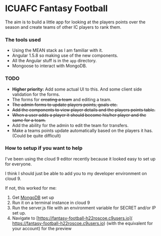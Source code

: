 # ICUAFC Fantasy Football

The aim is to build a little app for looking at the players points
over the season and create teams of other IC players to rank them.

### The tools used

* Using the MEAN stack as I am familiar with it.
* Angular 1.5.8 so making use of the new components.
* All the Angular stuff is in the `app` directory.
* Mongoose to interact with MongoDB.

### TODO

* __Higher priority:__ Add some actual UI to this. And some client side validation for the forms.
* The forms for ~~creating a team~~ and editing a team.
* ~~The admin forms to update players points, goals etc.~~
* ~~Add the components to view player details and the players points table.~~
* ~~When a user adds a player it should become his/her player and the same for a team.~~
* Add the ability for the admin to edit the team for transfers.
* Make a teams points update automatically based on the players it has. (Could be quite difficult)

### How to setup if you want to help

I've been using the cloud 9 editor recently because it looked easy to set up for everyone.

I think I should just be able to add you to my developer environment on cloud 9.

If not, this worked for me:

1. Get [MongoDB](https://community.c9.io/t/setting-up-mongodb/1717) set up
2. Run it on a terminal instance in cloud 9
3. Run the server.js file with an environment variable for SECRET and/or IP set up.
4. Navigate to [https://fantasy-football-h22roscoe.c9users.io]( https://fantasy-football-h22roscoe.c9users.io)
  (with the equivalent for your account) for the preview
